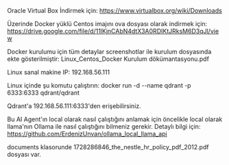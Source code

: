 Oracle Virtual Box İndirmek için:
https://www.virtualbox.org/wiki/Downloads

Üzerinde Docker yüklü Centos imajını ova dosyası olarak indirmek için:
https://drive.google.com/file/d/11lKjnCAbN4dtX3A0RDIKtJRksM6D3qJl/view

Docker kurulumu için tüm detaylar screenshotlar ile kurulum dosyasında ekte gösterilmiştir: Linux_Centos_Docker Kurulum dökümantasyonu.pdf 

Linux sanal makine IP: 192.168.56.111

Linux içinde şu komutu çalıştırın:
docker run -d --name qdrant -p 6333:6333 qdrant/qdrant

Qdrant'a 192.168.56.111:6333'den erişebilirsiniz.

Bu AI Agent'ın local olarak nasıl çalıştığını anlamak için öncelikle local olarak llama'nın Ollama ile nasıl çalıştığını bilmeniz gerekir. Detaylı bilgi için:
https://github.com/ErdenizUnvan/ollama_local_llama_api

documents klasorunde 1728286846_the_nestle_hr_policy_pdf_2012.pdf dosyası var. 

